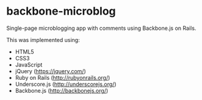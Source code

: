 # backbone-microblog

Single-page microblogging app with comments using Backbone.js on Rails.

This was implemented using:
- HTML5
- CSS3
- JavaScript
- jQuery (https://jquery.com/)
- Ruby on Rails (http://rubyonrails.org/)
- Underscore.js (http://underscorejs.org/)
- Backbone.js (http://backbonejs.org/)
